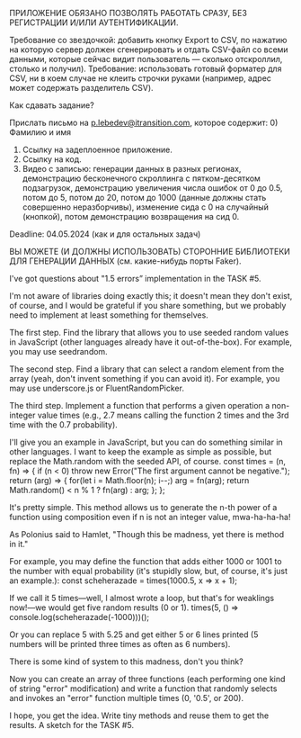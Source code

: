 ПРИЛОЖЕНИЕ ОБЯЗАНО ПОЗВОЛЯТЬ РАБОТАТЬ СРАЗУ, БЕЗ РЕГИСТРАЦИИ И/ИЛИ АУТЕНТИФИКАЦИИ.

Требование со звездочкой: добавить кнопку Export to CSV, по нажатию на которую сервер должен сгенерировать и отдать CSV-файл со всеми данными, которые сейчас видит пользователь — сколько отскроллил, столько и получил). Требование: использовать готовый форматер для CSV, ни в коем случае не клеить строчки руками (например, адрес может содержать разделитель CSV).

Как сдавать задание?

Прислать письмо на p.lebedev@itransition.com, которое содержит:
0) Фамилию и имя
1) Ссылку на задеплоенное приложение.
2) Ссылку на код.
3) Видео с записью: генерации данных в разных регионах, демонстрацию бесконечного скроллинга с пятком-десятком подзагрузок, демонстрацию увеличения числа ошибок от 0 до 0.5, потом до 5, потом до 20, потом до 1000 (данные должны стать совершенно неразборчивы), изменение сида с 0 на случайный (кнопкой), потом демонстрацию возвращения на сид 0.

Deadline: 04.05.2024 (как и для остальных задач)

ВЫ МОЖЕТЕ (И ДОЛЖНЫ ИСПОЛЬЗОВАТЬ) СТОРОННИЕ БИБЛИОТЕКИ ДЛЯ ГЕНЕРАЦИИ ДАННЫХ (см. какие-нибудь порты Faker).

I've got questions about "1.5 errors” implementation in the TASK #5.

I'm not aware of libraries doing exactly this; it doesn't mean they don't exist, of course, and I would be grateful if you share something, but we probably need to implement at least something for themselves.

The first step. Find the library that allows you to use seeded random values in JavaScript (other languages already have it out-of-the-box). For example, you may use seedrandom.

The second step. Find a library that can select a random element from the array (yeah, don't invent something if you can avoid it). For example, you may use underscore.js or FluentRandomPicker.

The third step. Implement a function that performs a given operation a non-integer value times (e.g., 2.7 means calling the function 2 times and the 3rd time with the 0.7 probability).

I'll give you an example in JavaScript, but you can do something similar in other languages. I want to keep the example as simple as possible, but replace the Math.random with the seeded API, of course.
const times = (n, fn) => {
    if (n < 0) throw new Error("The first argument cannot be negative.");
    return (arg) => {
        for(let i = Math.floor(n); i--;) arg = fn(arg);
        return Math.random() < n % 1 ? fn(arg) : arg;
    };
};

It's pretty simple. This method allows us to generate the n-th power of a function using composition even if n is not an integer value, mwa-ha-ha-ha!

As Polonius said to Hamlet, "Though this be madness, yet there is method in it." 

For example, you may define the function that adds either 1000 or 1001 to the number with equal probability (it's stupidly slow, but, of course, it's just an example.):
const scheherazade = times(1000.5, x => x + 1);

If we call it 5 times—well, I almost wrote a loop, but that's for weaklings now!—we would get five random results (0 or 1).
times(5, () => console.log(scheherazade(-1000)))();

Or you can replace 5 with 5.25 and get either 5 or 6 lines printed (5 numbers will be printed three times as often as 6 numbers).

There is some kind of system to this madness, don't you think?

Now you can create an array of three functions (each performing one kind of string "error" modification) and write a function that randomly selects and invokes an "error" function multiple times (0, '0.5', or 200).

I hope, you get the idea. Write tiny methods and reuse them to get the results. 
А sketch for the TASK #5.